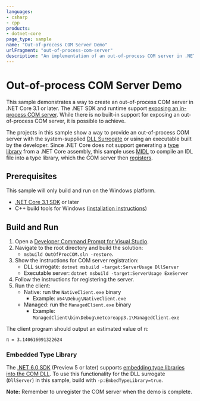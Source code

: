 ```yaml
---
languages:
- csharp
- cpp
products:
- dotnet-core
page_type: sample
name: "Out-of-process COM Server Demo"
urlFragment: "out-of-process-com-server"
description: "An implementation of an out-of-process COM server in .NET Core."
---
```


# Out-of-process COM Server Demo

This sample demonstrates a way to create an out-of-process COM server in .NET Core 3.1 or later. The .NET SDK and runtime support [exposing an in-process COM server](https://docs.microsoft.com/dotnet/core/native-interop/expose-components-to-com). While there is no built-in support for exposing an out-of-process COM server, it is possible to achieve.

The projects in this sample show a way to provide an out-of-process COM server with the system-supplied [DLL Surrogate](https://docs.microsoft.com/windows/win32/com/dll-surrogates) or using an executable built by the developer. Since .NET Core does not support generating a [type library](https://docs.microsoft.com/windows/win32/midl/com-dcom-and-type-libraries#type-library) from a .NET Core assembly, this sample uses [MIDL](https://docs.microsoft.com/windows/win32/com/midl-compilation) to compile an IDL file into a type library, which the COM server then [registers](https://docs.microsoft.com/windows/win32/com/loading-and-registering-a-type-library).

## Prerequisites

This sample will only build and run on the Windows platform.

* [.NET Core 3.1 SDK](https://dotnet.microsoft.com/download) or later
* C++ build tools for Windows ([installation instructions](https://docs.microsoft.com/cpp/build/building-on-the-command-line#download-and-install-the-tools))

## Build and Run

1. Open a [Developer Command Prompt for Visual Studio](https://docs.microsoft.com/cpp/build/building-on-the-command-line#developer_command_prompt_shortcuts).
1. Navigate to the root directory and build the solution:
    * `msbuild OutOfProcCOM.sln -restore`.
1. Show the instructions for COM server registration:
    * DLL surrogate: `dotnet msbuild -target:ServerUsage DllServer`
    * Executable server: `dotnet msbuild -target:ServerUsage ExeServer`
1. Follow the instructions for registering the server.
1. Run the client:
    * Native: run the `NativeClient.exe` binary
        * Example: `x64\Debug\NativeClient.exe`
    * Managed: run the `ManagedClient.exe` binary
        * Example: `ManagedClient\bin\Debug\netcoreapp3.1\ManagedClient.exe`

The client program should output an estimated value of &#960;:

```
π = 3.140616091322624
```

### Embedded Type Library

The [.NET 6.0 SDK](https://dotnet.microsoft.com/download) (Preview 5 or later) supports [embedding type libraries into the COM DLL](https://docs.microsoft.com/dotnet/core/native-interop/expose-components-to-com#embedding-type-libraries-in-the-com-host). To use this functionality for the DLL surrogate (`DllServer`) in this sample, build with `-p:EmbedTypeLibrary=true`.

**Note:** Remember to unregister the COM server when the demo is complete.
